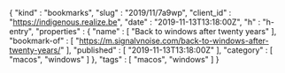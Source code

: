 {
  "kind" : "bookmarks",
  "slug" : "2019/11/7a9wp",
  "client_id" : "https://indigenous.realize.be",
  "date" : "2019-11-13T13:18:00Z",
  "h" : "h-entry",
  "properties" : {
    "name" : [ "Back to windows after twenty years" ],
    "bookmark-of" : [ "https://m.signalvnoise.com/back-to-windows-after-twenty-years/" ],
    "published" : [ "2019-11-13T13:18:00Z" ],
    "category" : [ "macos", "windows" ]
  },
  "tags" : [ "macos", "windows" ]
}
